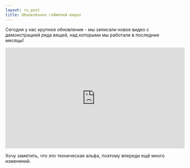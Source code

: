 ```yaml
---
layout: ru_post
title: Обновлённое геймплей-видео
---
```


Сегодня у нас крупное обновление - мы записали новое видео с демонстрацией ряда вещей, над которыми мы работали в последние месяцы!

<iframe width="560" height="315" src="https://www.youtube.com/embed/Hb47ZwOUK1Y" frameborder="0" allowfullscreen></iframe>

Хочу заметить, что это техническая альфа, поэтому впереди ещё много изменений.